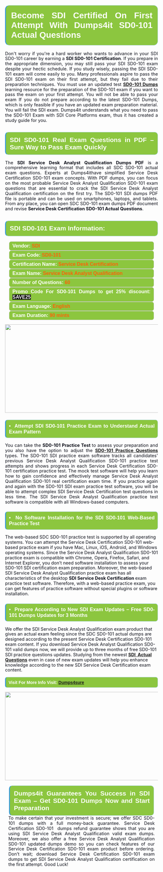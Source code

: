 

<h1 style="text-align: justify;"><span style="font-family:Arial,Helvetica,sans-serif;"><strong><span style="display: block; color: #FFFFFF; background: #8cc63f; border: 0.5px solid #AED6F1; border-left: 3px solid #3498DB; padding: .6em; border-radius: 0.5em;">Become SDI Certified On First Attempt With Dumps4it SD0-101 Actual Questions </span></strong></span></h1>

<p style="margin: 0in 0.0001pt; text-align: justify;"><span style="font-size:11pt"><span style="line-height:115%"><span sans-serif="" style="font-family:Arial,"><span style="color:#0e101a">Don't worry if you're a hard worker who wants to advance in your SDI SD0-101 career by earning a <strong>SDI SD0-101 Certification</strong>. If you prepare in the appropriate dimension, you may still pass your SDI SD0-101 exam despite your hectic schedule. If you study wisely, passing the SDI SD0-101 exam will come easily to you. Many professionals aspire to pass the SDI SD0-101 exam on their first attempt, but they fail due to their preparation techniques. You must use an updated test <a href="https://www.dumps4it.com/sd0-101-dumps.html"><strong>SD0-101 Dumps</strong></a> learning resource for the preparation of the SD0-101 exam if you want to pass the exam on your first attempt. You will not be able to pass your exam If you do not prepare according to the latest SD0-101 Dumps, which is only feasible if you have an updated exam preparation material. You will fail the SDI exam. Dumps4it understands what you need to pass the SD0-101 Exam with SDI Core Platforms exam, thus it has created a study guide for you. </span></span></span></span></p>

<h2 style="text-align: justify;"><span style="font-family:Arial,Helvetica,sans-serif;"><strong><span style="display: block; color: #FFFFFF; background: #8cc63f; border: 0.5px solid #AED6F1; border-left: 3px solid #3498DB; padding: .6em; border-radius: 0.5em;">SDI SD0-101 Real Exam Questions in PDF – Sure Way to Pass Exam Quickly</span></strong></span></h2>

<p style="text-align: justify;"><span style="font-size:11pt"><span style="line-height:115%"><span sans-serif="" style="font-family:Arial,"><span style="color:#0e101a">The <strong>SDI Service Desk Analyst Qualification Dumps PDF</strong> is a comprehensive learning format that includes all SDC SD0-101 actual exam questions. Experts at Dumps4ithave simplified Service Desk Certification SD0-101 exam concepts. With PDF dumps, you can focus on the most probable Service Desk Analyst Qualification SD0-101 exam questions that are essential to crack the SDI Service Desk Analyst Qualification certification on the first try. The SD0-101 SDI dumps PDF file is portable and can be used on smartphones, laptops, and tablets. From any place, you can open SDC SD0-101 exam dumps PDF document and revise <strong>Service Desk Certification SD0-101 Actual Questions</strong>. </span></span></span></span><span style="font-size:11pt"><span style="line-height:normal"><span sans-serif="" style="font-family:Calibri,"><span style="font-size:12.0pt"><span style="color:#0e101a"><span style="font-size:12pt"><span new="" roman="" style="font-family:" times=""><span calibri="" style="font-family:"><span style="color:#0e101a"><span style="font-size:14px;"> </span></span></span></span></span></span></span></span></span></span></p>

<h2 style="text-align: justify;"><span style="font-family:Arial,Helvetica,sans-serif;"><strong><span style="display: block; color: #FFFFFF; background: #8cc63f; border: 0.5px solid #AED6F1; border-left: 3px solid #3498DB; padding: .6em; border-radius: 0.5em;">SDI SD0-101 Exam Information:</span></strong></span></h2>

<div style="margin: 0cm 10pt; background: rgb(140, 198, 63); border: 1px solid rgb(204, 204, 204); padding: 5px 10px; border-radius: 0.5em; text-align: justify;"><span style="font-family:Arial,Helvetica,sans-serif;"><span style="font-size: 11pt;"><span style="line-height: normal;"><strong><span style="font-size: 12.0pt;"><span style="color: #FFFFFF;">Vendor:</span> <span style="color: #FF6106;">SDI</span></span></strong></span></span></span></div>

<div style="margin: 0cm 10pt; background: rgb(140, 198, 63); border: 1px solid rgb(204, 204, 204); padding: 5px 10px; border-radius: 0.5em; text-align: justify;"><span style="font-family:Arial,Helvetica,sans-serif;"><span style="font-size: 11pt;"><span style="line-height: normal;"><strong><span style="font-size: 12.0pt;"><span style="color: #FFFFFF;">Exam Code:</span> <span style="color: #FF6106;">SD0-101</span></span></strong></span></span></span></div>

<div style="margin: 0cm 10pt; background: rgb(140, 198, 63); border: 1px solid rgb(204, 204, 204); padding: 5px 10px; border-radius: 0.5em; text-align: justify;"><span style="font-family:Arial,Helvetica,sans-serif;"><span style="font-size: 11pt;"><span style="line-height: normal;"><strong><span style="font-size: 12.0pt;"><span style="color: #FFFFFF;">Certification Name:</span> <span style="color: #FF6106;">Service Desk Certification</span></span></strong></span></span></span></div>

<div style="margin: 0cm 10pt; background: rgb(140, 198, 63); border: 1px solid rgb(204, 204, 204); padding: 5px 10px; border-radius: 0.5em; text-align: justify;"><span style="font-family:Arial,Helvetica,sans-serif;"><span style="font-size: 11pt;"><span style="line-height: normal;"><strong><span style="font-size: 12.0pt;"><span style="color: #FFFFFF;">Exam Name:</span> <span style="color: #FF6106;">Service Desk Analyst Qualification</span></span></strong></span></span></span></div>

<div style="margin: 0cm 10pt; background: rgb(140, 198, 63); border: 1px solid rgb(204, 204, 204); padding: 5px 10px; border-radius: 0.5em; text-align: justify;"><span style="font-family:Arial,Helvetica,sans-serif;"><span style="font-size: 11pt;"><span style="line-height: normal;"><strong><span style="font-size: 12.0pt;"><span style="color: #FFFFFF;">Number of Questions: </span><span style="color: #FF6106;">60</span></span></strong></span></span></span></div>

<div style="margin: 0cm 10pt; background: rgb(140, 198, 63); border: 1px solid rgb(204, 204, 204); padding: 5px 10px; border-radius: 0.5em; text-align: justify;"><span style="font-family:Arial,Helvetica,sans-serif;"><span style="font-size: 11pt;"><span style="line-height: normal;"><strong><span style="font-size: 12.0pt;"><span style="color: #FFFFFF;">Promo Code For SD0-101 Dumps to get 25% discount: </span><span style="color:#FFFFFF;"><span style="background-color:#000000;">SAVE25</span></span></span></strong></span></span></span></div>

<div style="margin: 0cm 10pt; background: rgb(140, 198, 63); border: 1px solid rgb(204, 204, 204); padding: 5px 10px; border-radius: 0.5em; text-align: justify;"><span style="font-family:Arial,Helvetica,sans-serif;"><span style="font-size: 11pt;"><span style="line-height: normal;"><strong><span style="font-size: 12.0pt;"><span style="color: #FFFFFF;">Exam Language:</span> <span style="color: #FF6106;">English</span></span></strong></span></span></span></div>

<div style="margin: 0cm 10pt; background: rgb(140, 198, 63); border: 1px solid rgb(204, 204, 204); padding: 5px 10px; border-radius: 0.5em; text-align: justify;"><span style="font-family:Arial,Helvetica,sans-serif;"><span style="font-size: 11pt;"><span style="line-height: normal;"><strong><span style="font-size: 12.0pt;"><span style="color: #FFFFFF;">Exam Duration: </span><span style="color: #FF6106;">90 mints</span></span></strong></span></span></span></div>

<p style="text-align: center;"><a href="https://www.dumps4it.com/sd0-101-dumps.html"><img src="https://i.imgur.com/a474NNd.jpg" style="height: 290px; width: 700px;" /></a></p>

<h3 style="text-align: justify;"><span style="font-family:Arial,Helvetica,sans-serif;"><strong><span style="display: block; color: #FFFFFF; background: #8cc63f; border: 0.5px solid #AED6F1; border-left: 3px solid #3498DB; padding: .6em; border-radius: 0.5em;">•  Attempt SDI SD0-101 Practice Exam to Understand Actual Exam Pattern </span></strong></span></h3>

<p style="text-align:justify; margin-right:0in; margin-left:0in"><span style="font-size:11pt"><span style="line-height:115%"><span sans-serif="" style="font-family:Arial,"><span style="color:#0e101a">You can take the <strong>SD0-101 Practice Test </strong>to assess your preparation and you also have the option to adjust the <a href="https://www.dumps4it.com/sd0-101-dumps.html"><strong>SD0-101 Practice Questions</strong></a> types. The SD0-101 SDI practice exam software tracks all candidates' previous Service Desk Analyst Qualification SD0-101 practice test attempts and shows progress in each Service Desk Certification SD0-101 certification practice test. The mock test software will help you learn how to gain confidence and effectively manage Service Desk Analyst Qualification SD0-101 real certification exam time. If you practice again and again with the SD0-101 SDI exam practice test software, you will be able to attempt complex SDI Service Desk Certification test questions in less time. The SDI Service Desk Analyst Qualification practice test software is compatible with all Windows-based computers.</span></span></span></span></p>

<h3 style="text-align: justify;"><span style="font-family:Arial,Helvetica,sans-serif;"><strong><span style="display: block; color: #FFFFFF; background: #8cc63f; border: 0.5px solid #AED6F1; border-left: 3px solid #3498DB; padding: .6em; border-radius: 0.5em;">•  No Software Installation for the SDI SD0-101 Web-Based Practice Test </span></strong></span></h3>

<p><span style="font-size:11pt"><span style="line-height:115%"><span sans-serif="" style="font-family:Arial,"><span style="color:#0e101a">The web-based SDC SD0-101 practice test is supported by all operating systems. You can attempt the Service Desk Certification SD0-101 web-based practice exam if you have Mac, Linux, iOS, Android, and Windows operating systems. Since the Service Desk Analyst Qualification SD0-101 practice exam is compatible with Chrome, Opera, Firefox, Safari, and Internet Explorer, you don’t need software installation to assess your SD0-101 SDI certification exam preparation. Moreover, the web-based SDI Service Desk Analyst Qualification practice exam has all characteristics of the desktop <strong>SDI Service Desk Certification </strong>exam practice test software. Therefore, with a web-based practice exam, you can get features of practice software without special plugins or software installation.</span></span></span></span></p>

<h3 style="text-align: justify;"><span style="font-family:Arial,Helvetica,sans-serif;"><strong><span style="display: block; color: #FFFFFF; background: #8cc63f; border: 0.5px solid #AED6F1; border-left: 3px solid #3498DB; padding: .6em; border-radius: 0.5em;">•  Prepare According to New SDI Exam Updates – Free SD0-101 Dumps Updates for 3 Months</span></strong></span></h3>

<p><span style="font-size:11pt"><span style="line-height:115%"><span sans-serif="" style="font-family:Arial,"><span style="color:#0e101a">We offer the SDI Service Desk Analyst Qualification exam product that gives an actual exam feeling since the SDC SD0-101 actual dumps are designed according to the present Service Desk Certification SD0-101 exam content. If you download Service Desk Analyst Qualification SD0-101 valid dumps now, we will provide up to three months of free SD0-101 SDI practice questions updates. Studying from the newest <a href="https://www.dumps4it.com/sdi-real-exams.html"><strong>SDI  Actual Questions</strong></a> even in case of new exam updates will help you enhance knowledge according to the new SDI Service Desk Certification exam content.</span></span></span></span></p>

<p style="text-align:justify; margin-right:0in; margin-left:0in"><span style="font-family:Arial,Helvetica,sans-serif;"><strong><span style="display: block; color: #FFFFFF; background: #8cc63f; border: 0.5px solid #AED6F1; border-left: 3px solid #3498DB; padding: .6em; border-radius: 0.5em;"><span ms="" trebuchet="">Visit For More Info Visit: </span><a href="https://www.dumps4sure.net/" ms="" trebuchet="">Dumps4sure</a></span></strong></span></p>

<p style="margin: 0in 0.0001pt; text-align: center;"><a href="https://www.dumps4it.com/sd0-101-dumps.html"><img src="https://i.imgur.com/tHvwmqt.jpg" style="height: 290px; width: 700px;" /></a></p>

<p style="margin: 0in 0.0001pt; text-align: center;"> </p>

<h2 style="margin: 0in 10pt; text-align: justify;"><span style="font-family:Arial,Helvetica,sans-serif;"><strong><span style="display: block; color: #FFFFFF; background: #8cc63f; border: 0.5px solid #AED6F1; border-left: 3px solid #3498DB; padding: .6em; border-radius: 0.5em;">Dumps4it Guarantees You Success in SDI Exam – Get SD0-101 Dumps Now and Start Preparation </span></strong></span></h2>

<p style="text-align:justify; margin:0in 8pt"><span style="font-size:11pt"><span style="line-height:115%"><span sans-serif="" style="font-family:Arial,"><span style="color:#0e101a">To make certain that your investment is secure; we offer SDC SD0-101 dumps with a full money-back guarantee. Service Desk Certification SD0-101  dumps refund guarantee shows that you are using SDI Service Desk Analyst Qualification valid exam dumps. Moreover, we also offer a free Service Desk Analyst Qualification SD0-101 updated dumps demo so you can check features of our Service Desk Certification SD0-101 exam product before ordering. Don’t wait; download Service Desk Certification SD0-101 exam dumps to get SDI Service Desk Analyst Qualification certification on the first attempt. Good Luck!</span></span></span></span></p>
<gdiv></gdiv><gdiv></gdiv><gdiv></gdiv><gdiv></gdiv><gdiv></gdiv><gdiv></gdiv><gdiv></gdiv><gdiv></gdiv><gdiv></gdiv><gdiv></gdiv><gdiv></gdiv><gdiv></gdiv><gdiv></gdiv><gdiv></gdiv><gdiv></gdiv><gdiv></gdiv><gdiv></gdiv><gdiv></gdiv><gdiv></gdiv><gdiv></gdiv><gdiv></gdiv><gdiv></gdiv><gdiv></gdiv><gdiv></gdiv><gdiv></gdiv><gdiv></gdiv><gdiv></gdiv><gdiv></gdiv><gdiv></gdiv><gdiv></gdiv>
